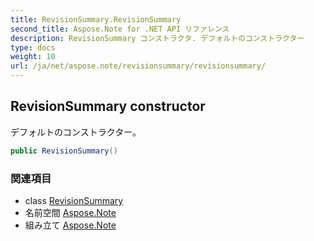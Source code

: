 ```yaml
---
title: RevisionSummary.RevisionSummary
second_title: Aspose.Note for .NET API リファレンス
description: RevisionSummary コンストラクタ. デフォルトのコンストラクター
type: docs
weight: 10
url: /ja/net/aspose.note/revisionsummary/revisionsummary/
---
```

## RevisionSummary constructor

デフォルトのコンストラクター。

```csharp
public RevisionSummary()
```

### 関連項目

* class [RevisionSummary](../)
* 名前空間 [Aspose.Note](../../revisionsummary/)
* 組み立て [Aspose.Note](../../../)


